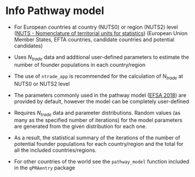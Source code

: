 Info Pathway model
=======================

* For European countries at country (NUTS0) or region (NUTS2) level 
([NUTS - Nomenclature of territorial units for statistics](https://ec.europa.eu/eurostat/web/nuts))
(European Union Member States, EFTA countries, candidate countries and potential candidates)
* Uses $N_{trade}$ data and additional user-defined parameters to estimate the number 
of founder populations in each country/region
* The use of `ntrade_app` is recommended for the calculation of $N_{trade}$ at NUTS0 or NUTS2 level
* The parameters commonly used in the pathway model ([EFSA 2018](https://doi.org/10.2903/j.efsa.2018.5350)) 
are provided by default, however the model can be completely user-defined
* Requires $N_{trade}$ data and parameter distributions. Random values (as many as the 
specified number of iterations) for the model parameters are generated from the given 
distribution for each one.
* As a result, the statistical summary of the iterations of the number of potential 
founder populations for each country/region and the total for all the included countries/regions.

* For other countries of the world see the `pathway_model` function included in the 
`qPRAentry` package

